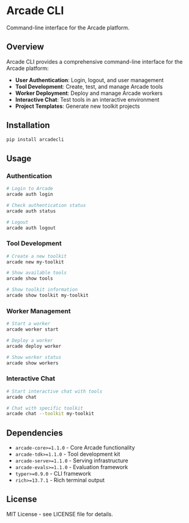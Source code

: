 # Arcade CLI

Command-line interface for the Arcade platform.

## Overview

Arcade CLI provides a comprehensive command-line interface for the Arcade platform:

- **User Authentication**: Login, logout, and user management
- **Tool Development**: Create, test, and manage Arcade tools
- **Worker Deployment**: Deploy and manage Arcade workers
- **Interactive Chat**: Test tools in an interactive environment
- **Project Templates**: Generate new toolkit projects

## Installation

```bash
pip install arcadecli
```

## Usage

### Authentication

```bash
# Login to Arcade
arcade auth login

# Check authentication status
arcade auth status

# Logout
arcade auth logout
```

### Tool Development

```bash
# Create a new toolkit
arcade new my-toolkit

# Show available tools
arcade show tools

# Show toolkit information
arcade show toolkit my-toolkit
```

### Worker Management

```bash
# Start a worker
arcade worker start

# Deploy a worker
arcade deploy worker

# Show worker status
arcade show workers
```

### Interactive Chat

```bash
# Start interactive chat with tools
arcade chat

# Chat with specific toolkit
arcade chat --toolkit my-toolkit
```

## Dependencies

- `arcade-core>=1.1.0` - Core Arcade functionality
- `arcade-tdk>=1.1.0` - Tool development kit
- `arcade-serve>=1.1.0` - Serving infrastructure
- `arcade-evals>=1.1.0` - Evaluation framework
- `typer>=0.9.0` - CLI framework
- `rich>=13.7.1` - Rich terminal output

## License

MIT License - see LICENSE file for details.
